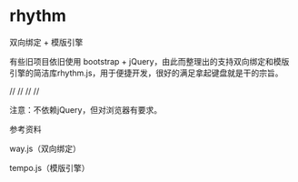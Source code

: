 rhythm
======
双向绑定 + 模版引擎

有些旧项目依旧使用 bootstrap + jQuery，由此而整理出的支持双向绑定和模版引擎的简洁库rhythm.js，用于便捷开发，很好的满足拿起键盘就是干的宗旨。

//
//
//
//

注意：不依赖jQuery，但对浏览器有要求。

参考资料

way.js（双向绑定）

tempo.js（模版引擎）
